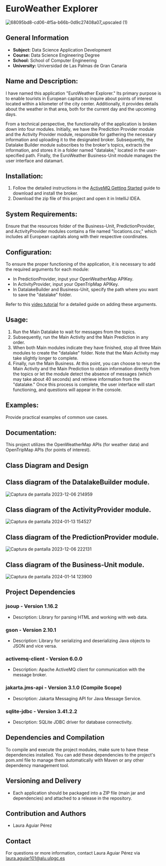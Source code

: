 # EuroWeather Explorer
![68095bd8-cd06-4f5a-b66b-0d9c27408a07_upscaled (1)](https://github.com/Lauuaguiar/Weather2/assets/145450311/4b431967-b1c9-47ef-8883-74efe00111a5)

## General Information
- **Subject:** Data Science Application Development
- **Course:** Data Science Engineering Degree
- **School:** School of Computer Engineering
- **University:** Universidad de Las Palmas de Gran Canaria

## Name and Description:

I have named this application "EuroWeather Explorer." Its primary purpose is to enable tourists in European capitals to inquire about points of interest located within a kilometer of the city center. Additionally, it provides details about the weather in that area, both for the current day and the upcoming days.

From a technical perspective, the functionality of the application is broken down into four modules. Initially, we have the Prediction Provider module and the Activity Provider module, responsible for gathering the necessary information and uploading it to the designated broker. Subsequently, the Datalake Builder module subscribes to the broker's topics, extracts the information, and stores it in a folder named "datalake," located in the user-specified path. Finally, the EuroWeather Business-Unit module manages the user interface and datamart.

## Installation:

1. Follow the detailed instructions in the [ActiveMQ Getting Started](https://activemq.apache.org/getting-started) guide to download and install the broker.
2. Download the zip file of this project and open it in IntelliJ IDEA.

## System Requirements:

Ensure that the resources folder of the Business-Unit, PredictionProvider, and ActivityProvider modules contains a file named "locations.csv," which includes all European capitals along with their respective coordinates.

## Configuration:

To ensure the proper functioning of the application, it is necessary to add the required arguments for each module:
- In PredictionProvider, input your OpenWeatherMap APIKey.
- In ActivityProvider, input your OpenTripMap APIKey.
- In DatalakeBuilder and Business-Unit, specify the path where you want to save the "datalake" folder.

Refer to this [video tutorial](https://github.com/Lauuaguiar/Weather2/assets/145450311/a791c61b-3956-47f0-b279-0f371c9239cf) for a detailed guide on adding these arguments.


## Usage:

1. Run the Main Datalake to wait for messages from the topics.
2. Subsequently, run the Main Activity and the Main Prediction in any order.
3. When both Main modules indicate they have finished, stop all three Main modules to create the "datalake" folder. Note that the Main Activity may take slightly longer to complete.
4. Finally, run the Main Business. At this point, you can choose to rerun the Main Activity and the Main Prediction to obtain information directly from the topics or let the module detect the absence of messages (which may take about 40 seconds) and retrieve information from the "datalake." Once this process is complete, the user interface will start functioning, and questions will appear in the console.

## Examples:

Provide practical examples of common use cases.

## Documentation:

This project utilizes the OpenWeatherMap APIs (for weather data) and OpenTripMap APIs (for points of interest).

## Class Diagram and Design

## Class diagram of the DatalakeBuilder module.
![Captura de pantalla 2023-12-06 214959](https://github.com/Lauuaguiar/Weather2/assets/145450311/db9a6925-0879-4457-83d9-f2c85f055859)


## Class diagram of the ActivityProvider module.
![Captura de pantalla 2024-01-13 154527](https://github.com/Lauuaguiar/Weather2/assets/145450311/ccd941a7-6130-4a3f-b846-385018805a1c)


## Class diagram of the PredictionProvider module.
![Captura de pantalla 2023-12-06 222131](https://github.com/Lauuaguiar/Weather2/assets/145450311/e26dd6bf-5d43-4ea0-8331-952d9261a0bc)


## Class diagram of the Business-Unit module.
![Captura de pantalla 2024-01-14 123900](https://github.com/Lauuaguiar/Weather2/assets/145450311/5f2b6fa5-fb5f-43c2-9164-e808dd81391d)



## Project Dependencies

### jsoup - Version 1.16.2
- Description: Library for parsing HTML and working with web data.

### gson - Version 2.10.1
- Description: Library for serializing and deserializing Java objects to JSON and vice versa.

### activemq-client - Version 6.0.0
- Description: Apache ActiveMQ client for communication with the message broker.

### jakarta.jms-api - Version 3.1.0 (Compile Scope)
- Description: Jakarta Messaging API for Java Message Service.

### sqlite-jdbc - Version 3.41.2.2
- Description: SQLite JDBC driver for database connectivity.

## Dependencies and Compilation

To compile and execute the project modules, make sure to have these dependencies installed. You can add these dependencies to the project's pom.xml file to manage them automatically with Maven or any other dependency management tool.

## Versioning and Delivery
- Each application should be packaged into a ZIP file (main jar and dependencies) and attached to a release in the repository.

## Contribution and Authors
- Laura Aguiar Pérez

## Contact
For questions or more information, contact Laura Aguiar Pérez via laura.aguiar101@alu.ulpgc.es
